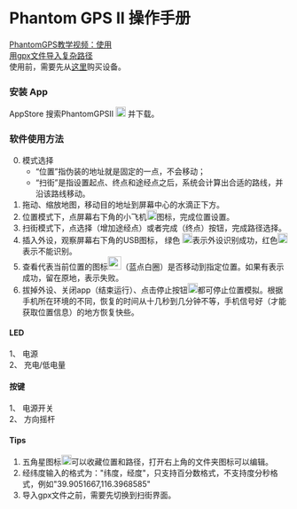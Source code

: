 Phantom GPS II 操作手册
==== 
[PhantomGPS教学视频：使用](http://player.youku.com/embed/XNDIyMjg4NTgwMA==)<br>
[用gpx文件导入复杂路径](http://player.youku.com/embed/XNDIyMjg4NTA0NA==)<br>
使用前，需要先从[这里](http://phantomgps.com)购买设备。

### 安装 App<br>
   AppStore 搜索PhantomGPSII <img src="http://phantomgps.com/assets/icon-83.5@2x.png" width="18"> 并下载。


### 软件使用方法<br>
0.	模式选择
	- “位置”指伪装的地址就是固定的一点，不会移动；
	- “扫街”是指设置起点、终点和途经点之后，系统会计算出合适的路线，并沿该路线移动。
1.	拖动、缩放地图，移动目的地址到屏幕中心的水滴正下方。
2.	位置模式下，点屏幕右下角的小飞机<img src="http://phantomgps.com/assets/flyto_2.png" width="18">图标，完成位置设置。
3.	扫街模式下，点选择（增加途经点）或者完成（终点）按钮，完成路径选择。
4.	插入外设，观察屏幕右下角的USB图标， 绿色 <img src="http://phantomgps.com/assets/connected@2x.png" width="18">表示外设识别成功，红色<img src="http://phantomgps.com/assets/disconnected@2x.png" width="18">表示不能识别。
5.	查看代表当前位置的图标<img src="http://phantomgps.com/assets/bluecycle.png" width="24">（蓝点白圈）是否移动到指定位置。如果有表示成功，留在原地，表示失败。
6.	拔掉外设、关闭app（结束运行）、点击停止按钮<img src="http://phantomgps.com/assets/stop@2x.png" width="18">都可停止位置模拟。根据手机所在环境的不同，恢复的时间从十几秒到几分钟不等，手机信号好（才能获取位置信息）的地方恢复快些。<br>

#### LED
1、	电源<br>
2、	充电/低电量<br>
#### 按键
1、	电源开关<br>
2、	方向摇杆<br>
 
#### Tips
1.	五角星图标<img src="http://phantomgps.com/assets/star.png" width="18">可以收藏位置和路径，打开右上角的文件夹图标可以编辑。
2.	经纬度输入的格式为："纬度，经度"，只支持百分数格式，不支持度分秒格式，例如"39.9051667,116.3968585"
3.	导入gpx文件之前，需要先切换到扫街界面。<br>

